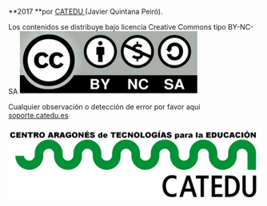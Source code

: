 **2017 **por [CATEDU ](/www.catedu.es)\(Javier Quintana Peiró\).

Los contenidos se distribuye bajo licencia Creative Commons tipo BY-NC-SA
![](/assets/cc.png)

Cualquier observación o detección de error por favor aquí [soporte.catedu.es](http://soporte.catedu.es/)

![](/assets/HERALDO-jpg.jpg)



